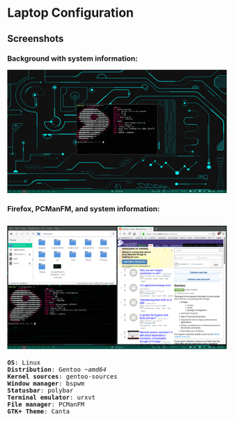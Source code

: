 # Laptop Configuration
## Screenshots
### Background with system information:  
![background and system information](https://github.com/Trademark97/docs/raw/master/screenFetch-2018-05-21_19-25-41.png)
### Firefox, PCManFM, and system information:
![web browser, file manager, and system information](https://github.com/Trademark97/docs/raw/master/screenFetch-2018-05-21_19-29-31.png)
---
<pre>
<b>OS</b>: Linux
<b>Distribution</b>: Gentoo <i>~amd64</i>
<b>Kernel sources</b>: gentoo-sources
<b>Window manager</b>: bspwm
<b>Statusbar</b>: polybar
<b>Terminal emulator</b>: urxvt
<b>File manager</b>: PCManFM
<b>GTK+ Theme</b>: Canta
</pre>
